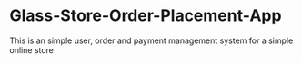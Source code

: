 # Glass-Store-Order-Placement-App
This is an simple user, order and payment management system for a simple online store
